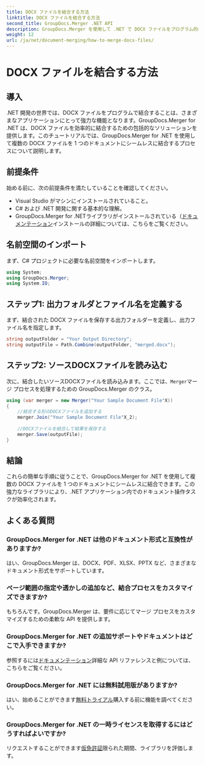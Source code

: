 ```yaml
---
title: DOCX ファイルを結合する方法
linktitle: DOCX ファイルを結合する方法
second_title: GroupDocs.Merger .NET API
description: GroupDocs.Merger を使用して .NET で DOCX ファイルをプログラム的に結合し、ドキュメント操作タスクを効率的に簡素化する方法を学習します。
weight: 12
url: /ja/net/document-merging/how-to-merge-docx-files/
---
```


# DOCX ファイルを結合する方法

## 導入
.NET 開発の世界では、DOCX ファイルをプログラムで結合することは、さまざまなアプリケーションにとって強力な機能となります。GroupDocs.Merger for .NET は、DOCX ファイルを効率的に結合するための包括的なソリューションを提供します。このチュートリアルでは、GroupDocs.Merger for .NET を使用して複数の DOCX ファイルを 1 つのドキュメントにシームレスに結合するプロセスについて説明します。
## 前提条件
始める前に、次の前提条件を満たしていることを確認してください。
- Visual Studio がマシンにインストールされていること。
- C# および .NET 開発に関する基本的な理解。
-  GroupDocs.Merger for .NETライブラリがインストールされている（[ドキュメンテーション](https://tutorials.groupdocs.com/merger/net/)インストールの詳細については、こちらをご覧ください。

## 名前空間のインポート
まず、C# プロジェクトに必要な名前空間をインポートします。
```csharp
using System; 
using GroupDocs.Merger;
using System.IO;
```
## ステップ1: 出力フォルダとファイル名を定義する
まず、結合された DOCX ファイルを保存する出力フォルダーを定義し、出力ファイル名を指定します。
```csharp
string outputFolder = "Your Output Directory";
string outputFile = Path.Combine(outputFolder, "merged.docx");
```
## ステップ2: ソースDOCXファイルを読み込む
次に、結合したいソースDOCXファイルを読み込みます。ここでは、`Merger`マージ プロセスを処理するための GroupDocs.Merger のクラス。
```csharp
using (var merger = new Merger("Your Sample Document File"X))
{
    //結合する別のDOCXファイルを追加する
    merger.Join("Your Sample Document File"X_2);
    
    //DOCXファイルを結合して結果を保存する
    merger.Save(outputFile);
}
```

## 結論
これらの簡単な手順に従うことで、GroupDocs.Merger for .NET を使用して複数の DOCX ファイルを 1 つのドキュメントにシームレスに結合できます。この強力なライブラリにより、.NET アプリケーション内でのドキュメント操作タスクが効率化されます。
## よくある質問
### GroupDocs.Merger for .NET は他のドキュメント形式と互換性がありますか?
はい、GroupDocs.Merger は、DOCX、PDF、XLSX、PPTX など、さまざまなドキュメント形式をサポートしています。
### ページ範囲の指定や透かしの追加など、結合プロセスをカスタマイズできますか?
もちろんです。GroupDocs.Merger は、要件に応じてマージ プロセスをカスタマイズするための柔軟な API を提供します。
### GroupDocs.Merger for .NET の追加サポートやドキュメントはどこで入手できますか?
参照するには[ドキュメンテーション](https://tutorials.groupdocs.com/merger/net/)詳細な API リファレンスと例については、こちらをご覧ください。
### GroupDocs.Merger for .NET には無料試用版がありますか?
はい、始めることができます[無料トライアル](https://releases.groupdocs.com/)購入する前に機能を調べてください。
### GroupDocs.Merger for .NET の一時ライセンスを取得するにはどうすればよいですか?
リクエストすることができます[仮免許証](https://purchase.groupdocs.com/temporary-license/)限られた期間、ライブラリを評価します。